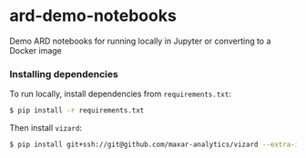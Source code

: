 # ard-demo-notebooks

Demo ARD notebooks for running locally in Jupyter or converting to a Docker image

### Installing dependencies

To run locally, install dependencies from `requirements.txt`:

```bash
$ pip install -r requirements.txt
```

Then install `vizard`:

```bash
$ pip install git+ssh://git@github.com/maxar-analytics/vizard --extra-index-url https://packages.ard.maxar.com
```
